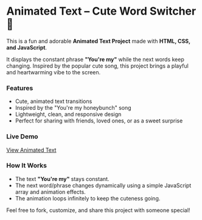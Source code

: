# Animated Text – Cute Word Switcher 💖

This is a fun and adorable **Animated Text Project** made with **HTML, CSS, and JavaScript**.

It displays the constant phrase **"You're my"** while the next words keep changing. Inspired by the popular cute song, this project brings a playful and heartwarming vibe to the screen.

### Features

* Cute, animated text transitions
* Inspired by the "You're my honeybunch" song
* Lightweight, clean, and responsive design
* Perfect for sharing with friends, loved ones, or as a sweet surprise

### Live Demo

[View Animated Text](https://khairunnisa10.github.io/Animated-Text/)

### How It Works

* The text **"You're my"** stays constant.
* The next word/phrase changes dynamically using a simple JavaScript array and animation effects.
* The animation loops infinitely to keep the cuteness going.

Feel free to fork, customize, and share this project with someone special! 
